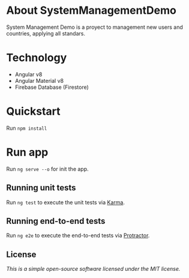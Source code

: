 # About SystemManagementDemo
System Management Demo is a proyect to management new users and countries,  applying all standars.

# Technology
* Angular v8
* Angular Material v8
* Firebase Database (Firestore)

# Quickstart
Run `npm install` 

# Run app
Run `ng serve --o`  for init the app.

## Running unit tests

Run `ng test` to execute the unit tests via [Karma](https://karma-runner.github.io).

## Running end-to-end tests

Run `ng e2e` to execute the end-to-end tests via [Protractor](http://www.protractortest.org/).

## License
*This is a simple open-source software licensed under the MIT license.*
